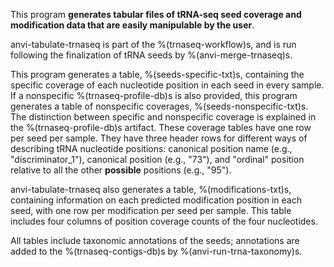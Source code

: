 This program **generates tabular files of tRNA-seq seed coverage and modification data that are easily manipulable by the user**.

anvi-tabulate-trnaseq is part of the %(trnaseq-workflow)s, and is run following the finalization of tRNA seeds by %(anvi-merge-trnaseq)s.

This program generates a table, %(seeds-specific-txt)s, containing the specific coverage of each nucleotide position in each seed in every sample. If a nonspecific %(trnaseq-profile-db)s is also provided, this program generates a table of nonspecific coverages, %(seeds-nonspecific-txt)s. The distinction between specific and nonspecific coverage is explained in the %(trnaseq-profile-db)s artifact. These coverage tables have one row per seed per sample. They have three header rows for different ways of describing tRNA nucleotide positions: canonical position name (e.g., "discriminator_1"), canonical position (e.g., "73"), and "ordinal" position relative to all the other **possible** positions (e.g., "95").

anvi-tabulate-trnaseq also generates a table, %(modifications-txt)s, containing information on each predicted modification position in each seed, with one row per modification per seed per sample. This table includes four columns of position coverage counts of the four nucleotides.

All tables include taxonomic annotations of the seeds; annotations are added to the %(trnaseq-contigs-db)s by %(anvi-run-trna-taxonomy)s.
